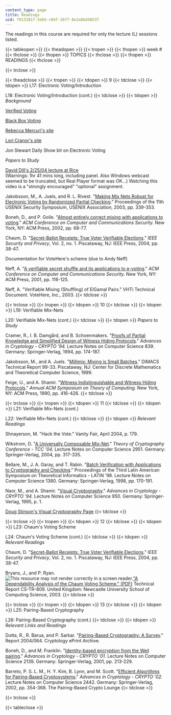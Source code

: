```yaml
---
content_type: page
title: Readings
uid: f913281f-5eb5-c04f-26ff-8e2a8bd4853f
---
```


The readings in this course are required for only the lecture (L) sessions listed.

{{< tableopen >}}
{{< theadopen >}}
{{< tropen >}}
{{< thopen >}}
week #
{{< thclose >}}
{{< thopen >}}
TOPICS
{{< thclose >}}
{{< thopen >}}
READINGS
{{< thclose >}}

{{< trclose >}}

{{< theadclose >}}
{{< tropen >}}
{{< tdopen >}}
9
{{< tdclose >}}
{{< tdopen >}}
L17: Electronic Voting/Introduction  
  
L18: Electronic Voting/Introduction (cont.)
{{< tdclose >}}
{{< tdopen >}}
_Background_  
  
[Verified Voting](http://www.verifiedvoting.org/)  
  
[Black Box Voting](http://blackboxvoting.org/)  
  
[Rebecca Mercuri's site](http://www.notablesoftware.com/evote.html)  
  
[Lori Cranor's site](http://lorrie.cranor.org/voting/hotlist.html)  
  
Jon Stewart Daily Show bit on Electronic Voting  
  
_Papers to Study_  
  
[David Dill's 2/25/04 lecture at Rice](http://webcast.rice.edu/speeches/20040225dill.html)  
(Warnings: 1hr 41 mins long, including panel. Also Windows webcast seemed to be truncated, but Real Player format was OK...) Watching this video is a "strongly encouraged" "optional" assignment.  
  
Jakobsson, M., A. Juels, and R. L. Rivest. "[Making Mix Nets Robust for Electronic Voting by Randomized Partial Checking](http://www.usenix.org/publications/library/proceedings/sec02/jakobsson.html)." Proceedings of the 11th USENIX Security Symposium, USENIX Association, 2003, pp. 339-353.  
  
Boneh, D., and P. Golle. "[Almost entirely correct mixing with applications to voting](https://people.csail.mit.edu/rivest/voting/papers/BonehGolle-AlmostEntirelyCorrectMixingWithApplicationsToVoting.pdf)." _ACM Conference on Computer and Communications Security._ New York, NY: ACM Press, 2002, pp. 68-77.  
  
Chaum, D. "[Secret-Ballot Receipts: True Voter Verifiable Elections](http://dx.doi.org/10.1109/MSECP.2004.1264852)." _IEEE Security and Privacy_, Vol. 2, no. 1. Piscataway, NJ: IEEE Press, 2004, pp. 38-47.  
  
Documentation for VoteHere's scheme (due to Andy Neff)  
  
Neff, A. "[A verifiable secret shuffle and its applications to e-voting](http://portal.acm.org/citation.cfm?id=502000&coll=GUIDE&dl=GUIDE&CFID=36654471&CFTOKEN=27727026)." _ACM Conference on Computer and Communications Security._ New York, NY: ACM Press, 2001, pp. 116-125.  
  
Neff, A. "Verifiable Mixing (Shuffling) of ElGamal Pairs." VHTi Technical Document. VoteHere, Inc., 2003.
{{< tdclose >}}

{{< trclose >}}
{{< tropen >}}
{{< tdopen >}}
10
{{< tdclose >}}
{{< tdopen >}}
L19: Verifiable Mix-Nets  
  
L20: Verifiable Mix-Nets (cont.)
{{< tdclose >}}
{{< tdopen >}}
_Papers to Study_  
  
Cramer, R., I. B. Damgård, and B. Schoenmakers. "[Proofs of Partial Knowledge and Simplified Design of Witness Hiding Protocols](https://dx.doi.org/10.1007/3-540-48658-5_19)." _Advances in Cryptology - CRYPTO '94._ Lecture Notes on Computer Science 839. Germany: Springer-Verlag, 1994, pp. 174-187.  
  
Jakobsson, M., and A. Juels. "[Millimix: Mixing is Small Batches](http://dimacs.rutgers.edu/TechnicalReports/abstracts/1999/99-33.html)." DIMACS Technical Report 99-33. Piscataway, NJ: Center for Discrete Mathematics and Theoretical Computer Science, 1999.  
  
Feige, U., and A. Shamir. "[Witness Indistinguishable and Witness Hiding Protocols](http://portal.acm.org/citation.cfm?id=100272&coll=GUIDE&dl=GUIDE&CFID=36654471&CFTOKEN=27727026)." _Annual ACM Symposium on Theory of Computing._ New York, NY: ACM Press, 1990, pp. 416-426.
{{< tdclose >}}

{{< trclose >}}
{{< tropen >}}
{{< tdopen >}}
11
{{< tdclose >}}
{{< tdopen >}}
L21: Verifiable Mix-Nets (cont.)  
  
L22: Verifiable Mix-Nets (cont.)
{{< tdclose >}}
{{< tdopen >}}
_Relevant Readings_  
  
Shnayerson, M. "Hack the Vote." Vanity Fair, April 2004, p. 179.  
  
Wikstrom, D. "[A Universally Composable Mix-Net](https://link.springer.com/chapter/10.1007/978-3-540-24638-1_18)." _Theory of Cryptography Conference - TCC '04._ Lecture Notes on Computer Science 2951. Germany: Springer-Verlag, 2004, pp. 317-335.  
  
Bellare, M., J. A. Garay, and T. Rabin. "[Batch Verification with Applications to Cryptography and Checking](https://link.springer.com/chapter/10.1007/BFb0054320)." Proceedings of the Third Latin American Symposium on Theoretical Informatics - LATIN '98. Lecture Notes on Computer Science 1380. Germany: Springer-Verlag, 1998, pp. 170-191.  
  
Naor, M., and A. Shamir. "[Visual Cryptography](https://link.springer.com/chapter/10.1007/BFb0053419)." _Advances in Cryptology - CRYPTO '94._ Lecture Notes on Computer Science 950. Germany: Springer-Verlag, 1995, p. 1.  
  
[Doug Stinson's Visual Cryptography Page](https://cs.uwaterloo.ca/~dstinson/visual.html)
{{< tdclose >}}

{{< trclose >}}
{{< tropen >}}
{{< tdopen >}}
12
{{< tdclose >}}
{{< tdopen >}}
L23: Chaum's Voting Scheme  
  
L24: Chaum's Voting Scheme (cont.)
{{< tdclose >}}
{{< tdopen >}}
_Relevant Readings_  
  
Chaum, D. "[Secret-Ballot Receipts: True Voter Verifiable Elections](http://dx.doi.org/10.1109/MSECP.2004.1264852)." _IEEE Security and Privacy_, Vol. 2, no. 1. Piscataway, NJ: IEEE Press, 2004, pp. 38-47.  
  
Bryans, J., and P. Ryan. ![This resource may not render correctly in a screen reader.](/images/inacessible.gif)["A Dependability Analysis of the Chaum Voting Scheme." (PDF)](http://courses.csail.mit.edu/6.897/spring04/BryansRyan-ADependabilityAnalysisOfTheChaumDigitalVotingScheme.pdf) Technical Report CS-TR-809. United Kingdom: Newcastle University School of Computing Science, 2003.
{{< tdclose >}}

{{< trclose >}}
{{< tropen >}}
{{< tdopen >}}
13
{{< tdclose >}}
{{< tdopen >}}
L25: Pairing-Based Cryptography  
  
L26: Pairing-Based Cryptography (cont.)
{{< tdclose >}}
{{< tdopen >}}
_Relevant Links and Readings_  
  
Dutta, R., R. Barua, and P. Sarkar. "[Pairing-Based Cryptography: A Survey](http://eprint.iacr.org/2004/064)." Report 2004/064. Cryptology ePrint Archive.  
  
Boneh, D., and M. Franklin. "[Identity-based encryption from the Weil pairing](https://crypto.stanford.edu/~dabo/papers/bfibe.pdf)." _Advances in Cryptology - CRYPTO '01._ Lecture Notes on Computer Science 2139. Germany: Springer-Verlag, 2001, pp. 213-229.  
  
Barreto, P. S. L. M., H. Y. Kim, B. Lynn, and M. Scott. "[Efficient Algorithms for Pairing-Based Cryptosystems](https://eprint.iacr.org/2002/008.pdf)." _Advances in Cryptology - CRYPTO '02._ Lecture Notes on Computer Science 2442. Germany: Springer-Verlag, 2002, pp. 354-368. The Pairing-Based Crypto Lounge
{{< tdclose >}}

{{< trclose >}}

{{< tableclose >}}